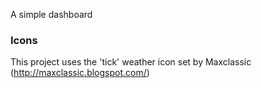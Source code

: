 A simple dashboard

### Icons

This project uses the 'tick' weather icon set by Maxclassic (http://maxclassic.blogspot.com/)